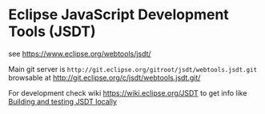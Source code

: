
# Eclipse JavaScript Development Tools (JSDT)

see https://www.eclipse.org/webtools/jsdt/

Main git server is `http://git.eclipse.org/gitroot/jsdt/webtools.jsdt.git`  
browsable at http://git.eclipse.org/c/jsdt/webtools.jsdt.git/

For development check wiki https://wiki.eclipse.org/JSDT
to get info like [Building and testing JSDT locally](https://wiki.eclipse.org/JSDTDevelopment#Building_and_testing_JSDT_locally)

